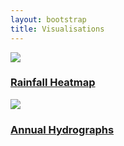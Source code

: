 ```yaml
---
layout: bootstrap
title: Visualisations
---
```



<div class="container grid">
  <div class="row">
    <div class="col-md-4">
      <div class="vis-example">
      <a href="../visualisations/monthly-rainfall-heatmap"><img src="../assets/images/monthly-rainfall-grid.JPG"></a>
      <div class="vis-title-con">
       <a href="../visualisations/monthly-rainfall-heatmap" class="vis-title"><h3>Rainfall Heatmap</h3></a>
      </div>
     </div>
    </div>
    <div class="col-md-4">
      <div class="vis-example">
    	<a href="../visualisations/lyd-annual-hydrograph"><img src="../assets/images/lyd-hydrograph.JPG"></a>
    	<div class="vis-title-con">
    	 <a href="../visualisations/lyd-annual-hydrograph" class="vis-title"><h3>Annual Hydrographs</h3></a>
    	</div>
     </div>
    </div>
    <div class="col-md-4"></div>
    <div class="col-md-4"></div>
  </div>
</div>